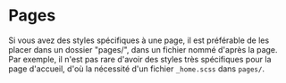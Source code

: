 # Pages

Si vous avez des styles spécifiques à une page, il est préférable de les placer dans un dossier "pages/", dans un fichier nommé d'après la page. Par exemple, il n'est pas rare d'avoir des styles très spécifiques pour la page d'accueil, d'où la nécessité d'un fichier `_home.scss` dans `pages/`.
